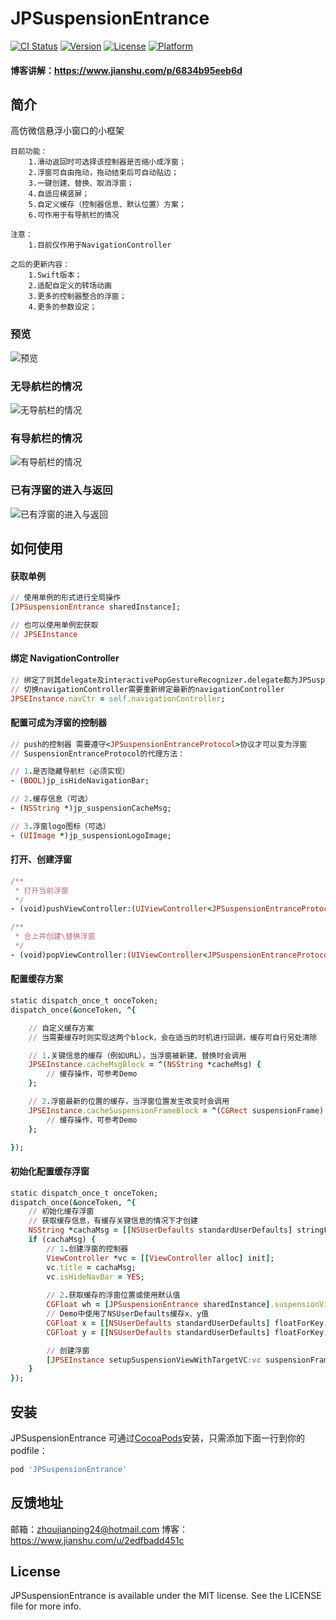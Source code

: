 # JPSuspensionEntrance

[![CI Status](https://img.shields.io/travis/Rogue24/JPSuspensionEntrance.svg?style=flat)](https://travis-ci.org/Rogue24/JPSuspensionEntrance)
[![Version](https://img.shields.io/cocoapods/v/JPSuspensionEntrance.svg?style=flat)](https://cocoapods.org/pods/JPSuspensionEntrance)
[![License](https://img.shields.io/cocoapods/l/JPSuspensionEntrance.svg?style=flat)](https://cocoapods.org/pods/JPSuspensionEntrance)
[![Platform](https://img.shields.io/cocoapods/p/JPSuspensionEntrance.svg?style=flat)](https://cocoapods.org/pods/JPSuspensionEntrance)

#### 博客讲解：https://www.jianshu.com/p/6834b95eeb6d

## 简介

高仿微信悬浮小窗口的小框架

    目前功能：
        1.滑动返回时可选择该控制器是否缩小成浮窗；
        2.浮窗可自由拖动，拖动结束后可自动贴边；
        3.一键创建、替换、取消浮窗；
        4.自适应横竖屏；
        5.自定义缓存（控制器信息、默认位置）方案；
        6.可作用于有导航栏的情况

    注意：
        1.目前仅作用于NavigationController

    之后的更新内容：
        1.Swift版本；
        2.适配自定义的转场动画
        3.更多的控制器整合的浮窗；
        4.更多的参数设定；
      
### 预览
![预览](https://github.com/Rogue24/JPSuspensionEntrance/raw/master/Cover/QQ20180615-233849.gif)

### 无导航栏的情况
![无导航栏的情况](https://github.com/Rogue24/JPSuspensionEntrance/raw/master/Cover/QQ20180615-174626-HD.gif)

### 有导航栏的情况
![有导航栏的情况](https://github.com/Rogue24/JPSuspensionEntrance/raw/master/Cover/QQ20180615-174820-HD.gif)

### 已有浮窗的进入与返回
![已有浮窗的进入与返回](https://github.com/Rogue24/JPSuspensionEntrance/raw/master/Cover/QQ20180615-175232-HD.gif)

## 如何使用

#### 获取单例
```ruby
// 使用单例的形式进行全局操作
[JPSuspensionEntrance sharedInstance]; 

// 也可以使用单例宏获取
// JPSEInstance
```
#### 绑定 NavigationController
```ruby
// 绑定了则其delegate及interactivePopGestureRecognizer.delegate都为JPSuspensionEntrance代理
// 切换navigationController需要重新绑定最新的navigationController
JPSEInstance.navCtr = self.navigationController;
```
#### 配置可成为浮窗的控制器
```ruby
// push的控制器 需要遵守<JPSuspensionEntranceProtocol>协议才可以变为浮窗
// SuspensionEntranceProtocol的代理方法：

// 1.是否隐藏导航栏（必须实现）
- (BOOL)jp_isHideNavigationBar;

// 2.缓存信息（可选）
- (NSString *)jp_suspensionCacheMsg;

// 3.浮窗logo图标（可选）
- (UIImage *)jp_suspensionLogoImage;
```

#### 打开、创建浮窗
```ruby
/**
 * 打开当前浮窗
 */
- (void)pushViewController:(UIViewController<JPSuspensionEntranceProtocol> *)targetVC;

/**
 * 合上并创建\替换浮窗
 */
- (void)popViewController:(UIViewController<JPSuspensionEntranceProtocol> *)targetVC;
```

#### 配置缓存方案
```ruby
static dispatch_once_t onceToken;
dispatch_once(&onceToken, ^{

    // 自定义缓存方案
    // 当需要缓存时则实现这两个block，会在适当的时机进行回调，缓存可自行另处清除

    // 1.关键信息的缓存（例如URL），当浮窗被新建、替换时会调用
    JPSEInstance.cacheMsgBlock = ^(NSString *cacheMsg) {
        // 缓存操作，可参考Demo
    };

    // 2.浮窗最新的位置的缓存，当浮窗位置发生改变时会调用
    JPSEInstance.cacheSuspensionFrameBlock = ^(CGRect suspensionFrame) {
        // 缓存操作，可参考Demo
    };

});
```

#### 初始化配置缓存浮窗
```ruby
static dispatch_once_t onceToken;
dispatch_once(&onceToken, ^{
    // 初始化缓存浮窗
    // 获取缓存信息，有缓存关键信息的情况下才创建
    NSString *cachaMsg = [[NSUserDefaults standardUserDefaults] stringForKey:JPSuspensionCacheMsgKey];
    if (cachaMsg) {
        // 1.创建浮窗的控制器
        ViewController *vc = [[ViewController alloc] init];
        vc.title = cachaMsg;
        vc.isHideNavBar = YES;
        
        // 2.获取缓存的浮窗位置或使用默认值
        CGFloat wh = [JPSuspensionEntrance sharedInstance].suspensionViewWH;
        // Demo中使用了NSUserDefaults缓存x、y值
        CGFloat x = [[NSUserDefaults standardUserDefaults] floatForKey:JPSuspensionDefaultXKey];
        CGFloat y = [[NSUserDefaults standardUserDefaults] floatForKey:JPSuspensionDefaultYKey];

        // 创建浮窗
        [JPSEInstance setupSuspensionViewWithTargetVC:vc suspensionFrame:CGRectMake(x, y, wh, wh)];
    }
});
```

## 安装

JPSuspensionEntrance 可通过[CocoaPods](http://cocoapods.org)安装，只需添加下面一行到你的podfile：

```ruby
pod 'JPSuspensionEntrance'
```

## 反馈地址

邮箱：zhoujianping24@hotmail.com
博客：https://www.jianshu.com/u/2edfbadd451c

## License

JPSuspensionEntrance is available under the MIT license. See the LICENSE file for more info.
